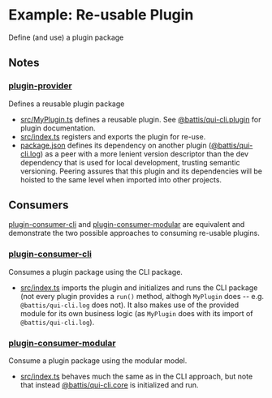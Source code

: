 # Example: Re-usable Plugin

Define (and use) a plugin package

## Notes

### [plugin-provider](./plugin-provider/)

Defines a reusable plugin package

- [src/MyPlugin.ts](./plugin-provider/src/MyPlugin.ts) defines a reusable plugin. See [@battis/qui-cli.plugin](../../packages/plugin/README.md#usage) for plugin documentation.
- [src/index.ts](./plugin-provider/src/index.ts) registers and exports the plugin for re-use.
- [package.json](./plugin-provider/package.json) defines its dependency on another plugin ([@battis/qui-cli.log](../../packages/log/)) as a peer with a more lenient version descriptor than the dev dependency that is used for local development, trusting semantic versioning. Peering assures that this plugin and its dependencies will be hoisted to the same level when imported into other projects.

## Consumers

[plugin-consumer-cli](./plugin-consumer-cli/) and [plugin-consumer-modular](./plugin-consumer-modular/) are equivalent and demonstrate the two possible approaches to consuming re-usable plugins.

### [plugin-consumer-cli](./plugin-consumer-cli/)

Consumes a plugin package using the CLI package.

- [src/index.ts](./plugin-consumer-cli/src/index.ts) imports the plugin and initializes and runs the CLI package (not every plugin provides a `run()` method, althogh `MyPlugin` does -- e.g. `@battis/qui-cli.log` does not). It also makes use of the provided module for its own business logic (as `MyPlugin` does with its import of `@battis/qui-cli.log`).

### [plugin-consumer-modular](./plugin-consumer-modular/)

Consume a plugin package using the modular model.

- [src/index.ts](./plugin-consumer-modular/src/index.ts) behaves much the same as in the CLI approach, but note that instead [@battis/qui-cli.core](../../packages/core/) is initialized and run.
